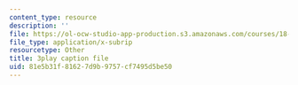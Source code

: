```yaml
---
content_type: resource
description: ''
file: https://ol-ocw-studio-app-production.s3.amazonaws.com/courses/18-01sc-single-variable-calculus-fall-2010/81e5b31f81627d9b9757cf7495d5be50_1RLctDS2hUQ.srt
file_type: application/x-subrip
resourcetype: Other
title: 3play caption file
uid: 81e5b31f-8162-7d9b-9757-cf7495d5be50
---
```

